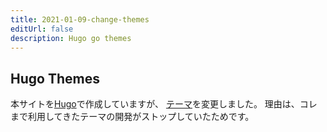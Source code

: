 ```yaml
---
title: 2021-01-09-change-themes
editUrl: false
description: Hugo go themes
---
```


## Hugo Themes

本サイトを[Hugo](https://gohugo.io/)で作成していますが、
[テーマ](https://themes.gohugo.io/hugo-theme-stack/)を変更しました。
理由は、コレまで利用してきたテーマの開発がストップしていたためです。
